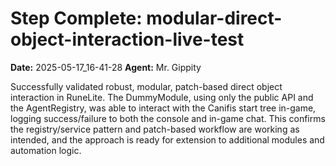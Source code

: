 # Step Complete: modular-direct-object-interaction-live-test

**Date:** 2025-05-17_16-41-28
**Agent:** Mr. Gippity

Successfully validated robust, modular, patch-based direct object interaction in RuneLite. The DummyModule, using only the public API and the AgentRegistry, was able to interact with the Canifis start tree in-game, logging success/failure to both the console and in-game chat. This confirms the registry/service pattern and patch-based workflow are working as intended, and the approach is ready for extension to additional modules and automation logic.
